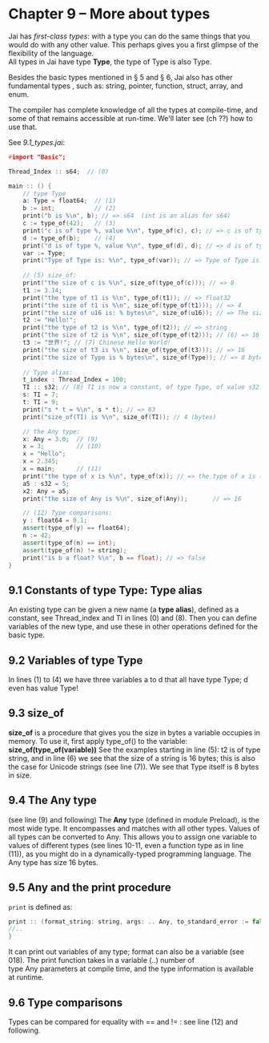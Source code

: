 # Chapter 9 – More about types

Jai has _first-class types_: with a type you can do the same things that you would do with any other value. This perhaps gives you a first glimpse of the flexibility of the language.  
All types in Jai have type **Type**, the type of Type is also Type.

Besides the basic types mentioned in § 5 and § 6, Jai also has  other fundamental types , such as: string, pointer, function, struct, array, and enum.

The compiler has complete knowledge of all the types at compile-time, and some of that remains accessible at run-time. We'll later see (ch ??) how to use that.

See _9.1_types.jai_:

```c++
#import "Basic";

Thread_Index :: s64;  // (0)

main :: () {
    // type Type
    a: Type = float64;  // (1)
    b := int;           // (2)
    print("b is %\n", b); // => s64  (int is an alias for s64)
    c := type_of(42);   // (3)
    print("c is of type %, value %\n", type_of(c), c); // => c is of type Type, value s64
    d := type_of(b);    // (4)
    print("d is of type %, value %\n", type_of(d), d); // => d is of type Type, value Type
    var := Type;
    print("Type of Type is: %\n", type_of(var)); // => Type of Type is: Type
 
    // (5) size_of:
    print("the size of c is %\n", size_of(type_of(c))); // => 8
    t1 := 3.14; 
    print("the type of t1 is %\n", type_of(t1)); // => float32
    print("the size of t1 is %\n", size_of(type_of(t1))); // => 4
    print("the size of u16 is: % bytes\n", size_of(u16)); // => The size of u16 is: 2 bytes
    t2 := "Hello!";
    print("the type of t2 is %\n", type_of(t2)); // => string
    print("the size of t2 is %\n", size_of(type_of(t2))); // (6) => 16
    t3 := "世界!"; // (7) Chinese Hello World!
    print("the size of t3 is %\n", size_of(type_of(t3))); // => 16
    print("the size of Type is % bytes\n", size_of(Type)); // => 8 bytes
    
    // Type alias:
    t_index : Thread_Index = 100;
    TI :: s32; // (8) TI is now a constant, of type Type, of value s32.
    s: TI = 7;
    t: TI = 9;
    print("s * t = %\n", s * t); // => 63
    print("size_of(TI) is %\n", size_of(TI)); // 4 (bytes)

    // the Any type:
    x: Any = 3.0;  // (9)
    x = 3;         // (10)
    x = "Hello";
    x = 2.345;
    x = main;      // (11)
    print("the type of x is %\n", type_of(x)); // => the type of x is (some type)
    a5 : s32 = 5;
    x2: Any = a5;
    print("the size of Any is %\n", size_of(Any));       // => 16

    // (12) Type comparisons:
    y : float64 = 0.1;
    assert(type_of(y) == float64);
    n := 42;
    assert(type_of(n) == int);
    assert(type_of(n) != string);
    print("is b a float? %\n", b == float); // => false
}
```
## 9.1 Constants of type Type: Type alias
An existing type can be given a new name (a **type alias**), defined as a constant, see Thread_index and TI in lines (0) and (8). Then you can define variables of the new type, and use these in other operations defined for the basic type.

## 9.2 Variables of type Type
In lines (1) to (4) we have three variables a to d that all have type Type; d even has value Type!  

## 9.3 size_of
**size_of** is a procedure that gives you the size in bytes a variable occupies in memory.
To use it, first apply type_of() to the variable:     **size_of(type_of(variable))**
See the examples starting in line (5):
t2 is of type string, and in line (6) we see that the size of a string is 16 bytes; this is also the case for Unicode strings (see line (7)).
We see that Type itself is 8 bytes in size.

## 9.4 The Any type
(see line (9) and following)
The **Any** type (defined in module Preload), is the most wide type. It encompasses and matches with all other types. Values of all types can be converted to Any.
This allows you to assign one variable to values of different types (see lines 10-11, even a function type as in line (11)), as you might do in a dynamically-typed programming language. 
The Any type has size 16 bytes.

## 9.5 Any and the print procedure
`print` is defined as:

```c++
print :: (format_string: string, args: .. Any, to_standard_error := false) -> bytes_printed: s64 {
//..
}
```

It can print out variables of any type; format can also be a variable (see 018).
The print function takes in a variable (..) number of type Any parameters at compile time, and the type information is available at runtime. 

## 9.6 Type comparisons
Types can be compared for equality with == and != : see line (12) and following.

